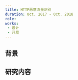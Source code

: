 ```yaml
---
title: HTTP恶意流量识别
duration: Oct. 2017 - Oct. 2018
role:
works:
 - 设计
 - 开发
---
```


## 背景


## 研究内容
